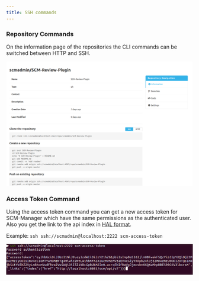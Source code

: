 ```yaml
---
title: SSH commands
---
```

### Repository Commands
On the information page of the repositories the CLI commands can be switched between HTTP and SSH.

![SSH-Commands](assets/ssh-commands.png)

### Access Token Command
Using the access token command you can get a new access token for SCM-Manager which have the same permissions as the authenticated user.
Also you get the link to the api index in [HAL format](http://stateless.co/hal_specification.html).

Example: `ssh ssh://scmadmin@localhost:2222 scm-access-token`

![Access-Token-Command](assets/scm-access-token.png)
 
